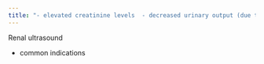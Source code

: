 ```yaml
---
title: "- elevated creatinine levels  - decreased urinary output (due to hydronephrosis or bladder outlet obstruction) - renal cysts"
---
```

Renal ultrasound
- common indications

